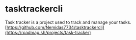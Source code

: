 # tasktrackercli
Task tracker is a project used to track and manage your tasks.
[https://github.com/Nemidas7734/tasktrackercli](https://roadmap.sh/projects/task-tracker)
